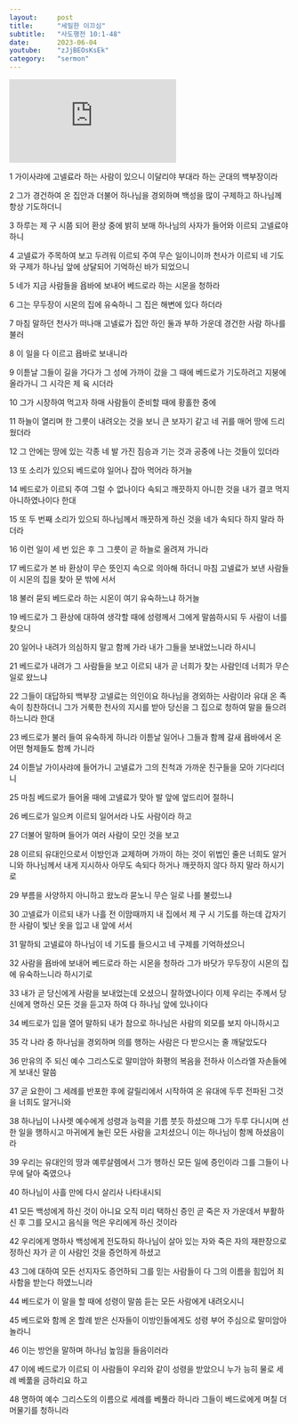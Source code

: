 ```yaml
---
layout:     post
title:      "세밀한 이끄심"
subtitle:	"사도행전 10:1-48"
date:       2023-06-04
youtube:    "zJjBEOsKsEk"
category:   "sermon"
---
```


<div class="youtube margin-large">
    <iframe src="https://www.youtube.com/embed/zJjBEOsKsEk" title="YouTube video player" frameborder="0" allow="accelerometer; autoplay; clipboard-write; encrypted-media; gyroscope; picture-in-picture; web-share" allowfullscreen></iframe>
</div>

1 가이사랴에 고넬료라 하는 사람이 있으니 이달리야 부대라 하는 군대의 백부장이라

2 그가 경건하여 온 집안과 더불어 하나님을 경외하며 백성을 많이 구제하고 하나님께 항상 기도하더니

3 하루는 제 구 시쯤 되어 환상 중에 밝히 보매 하나님의 사자가 들어와 이르되 고넬료야 하니

4 고넬료가 주목하여 보고 두려워 이르되 주여 무슨 일이니이까 천사가 이르되 네 기도와 구제가 하나님 앞에 상달되어 기억하신 바가 되었으니

5 네가 지금 사람들을 욥바에 보내어 베드로라 하는 시몬을 청하라  

6 그는 무두장이 시몬의 집에 유숙하니 그 집은 해변에 있다 하더라

7 마침 말하던 천사가 떠나매 고넬료가 집안 하인 둘과 부하 가운데 경건한 사람 하나를 불러

8 이 일을 다 이르고 욥바로 보내니라

9 이튿날 그들이 길을 가다가 그 성에 가까이 갔을 그 때에 베드로가 기도하려고 지붕에 올라가니 그 시각은 제 육 시더라

10 그가 시장하여 먹고자 하매 사람들이 준비할 때에 황홀한 중에 

11 하늘이 열리며 한 그릇이 내려오는 것을 보니 큰 보자기 같고 네 귀를 매어 땅에 드리웠더라

12 그 안에는 땅에 있는 각종 네 발 가진 짐승과 기는 것과 공중에 나는 것들이 있더라

13 또 소리가 있으되 베드로야 일어나 잡아 먹어라 하거늘

14 베드로가 이르되 주여 그럴 수 없나이다 속되고 깨끗하지 아니한 것을 내가 결코 먹지 아니하였나이다 한대

15 또 두 번째 소리가 있으되 하나님께서 깨끗하게 하신 것을 네가 속되다 하지 말라 하더라  

16 이런 일이 세 번 있은 후 그 그릇이 곧 하늘로 올려져 가니라

17 베드로가 본 바 환상이 무슨 뜻인지 속으로 의아해 하더니 마침 고넬료가 보낸 사람들이 시몬의 집을 찾아 문 밖에 서서

18 불러 묻되 베드로라 하는 시몬이 여기 유숙하느냐 하거늘

19 베드로가 그 환상에 대하여 생각할 때에 성령께서 그에게 말씀하시되 두 사람이 너를 찾으니

20 일어나 내려가 의심하지 말고 함께 가라 내가 그들을 보내었느니라 하시니  

21 베드로가 내려가 그 사람들을 보고 이르되 내가 곧 너희가 찾는 사람인데 너희가 무슨 일로 왔느냐

22 그들이 대답하되 백부장 고넬료는 의인이요 하나님을 경외하는 사람이라 유대 온 족속이 칭찬하더니 그가 거룩한 천사의 지시를 받아 당신을 그 집으로 청하여 말을 
들으려 하느니라 한대

23 베드로가 불러 들여 유숙하게 하니라 이튿날 일어나 그들과 함께 갈새 욥바에서 온 어떤 형제들도 함께 가니라

24 이튿날 가이사랴에 들어가니 고넬료가 그의 친척과 가까운 친구들을 모아 기다리더니

25 마침 베드로가 들어올 때에 고넬료가 맞아 발 앞에 엎드리어 절하니  

26 베드로가 일으켜 이르되 일어서라 나도 사람이라 하고

27 더불어 말하며 들어가 여러 사람이 모인 것을 보고

28 이르되 유대인으로서 이방인과 교제하며 가까이 하는 것이 위법인 줄은 너희도 알거니와 하나님께서 내게 지시하사 아무도 속되다 하거나 깨끗하지 않다 하지 말라 
하시기로

29 부름을 사양하지 아니하고 왔노라 묻노니 무슨 일로 나를 불렀느냐

30 고넬료가 이르되 내가 나흘 전 이맘때까지 내 집에서 제 구 시 기도를 하는데 갑자기 한 사람이 빛난 옷을 입고 내 앞에 서서  

31 말하되 고넬료야 하나님이 네 기도를 들으시고 네 구제를 기억하셨으니

32 사람을 욥바에 보내어 베드로라 하는 시몬을 청하라 그가 바닷가 무두장이 시몬의 집에 유숙하느니라 하시기로

33 내가 곧 당신에게 사람을 보내었는데 오셨으니 잘하였나이다 이제 우리는 주께서 당신에게 명하신 모든 것을 듣고자 하여 다 하나님 앞에 있나이다

34 베드로가 입을 열어 말하되 내가 참으로 하나님은 사람의 외모를 보지 아니하시고

35 각 나라 중 하나님을 경외하며 의를 행하는 사람은 다 받으시는 줄 깨달았도다  

36 만유의 주 되신 예수 그리스도로 말미암아 화평의 복음을 전하사 이스라엘 자손들에게 보내신 말씀

37 곧 요한이 그 세례를 반포한 후에 갈릴리에서 시작하여 온 유대에 두루 전파된 그것을 너희도 알거니와

38 하나님이 나사렛 예수에게 성령과 능력을 기름 붓듯 하셨으매 그가 두루 다니시며 선한 일을 행하시고 마귀에게 눌린 모든 사람을 고치셨으니 이는 하나님이 함께 
하셨음이라

39 우리는 유대인의 땅과 예루살렘에서 그가 행하신 모든 일에 증인이라 그를 그들이 나무에 달아 죽였으나

40 하나님이 사흘 만에 다시 살리사 나타내시되  

41 모든 백성에게 하신 것이 아니요 오직 미리 택하신 증인 곧 죽은 자 가운데서 부활하신 후 그를 모시고 음식을 먹은 우리에게 하신 것이라

42 우리에게 명하사 백성에게 전도하되 하나님이 살아 있는 자와 죽은 자의 재판장으로 정하신 자가 곧 이 사람인 것을 증언하게 하셨고

43 그에 대하여 모든 선지자도 증언하되 그를 믿는 사람들이 다 그의 이름을 힘입어 죄 사함을 받는다 하였느니라

44 베드로가 이 말을 할 때에 성령이 말씀 듣는 모든 사람에게 내려오시니

45 베드로와 함께 온 할례 받은 신자들이 이방인들에게도 성령 부어 주심으로 말미암아 놀라니  

46 이는 방언을 말하며 하나님 높임을 들음이러라

47 이에 베드로가 이르되 이 사람들이 우리와 같이 성령을 받았으니 누가 능히 물로 세례 베풂을 금하리요 하고

48 명하여 예수 그리스도의 이름으로 세례를 베풀라 하니라 그들이 베드로에게 며칠 더 머물기를 청하니라